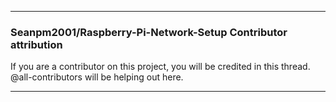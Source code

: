 
***

### Seanpm2001/Raspberry-Pi-Network-Setup Contributor attribution

If you are a contributor on this project, you will be credited in this thread. @all-contributors will be helping out here.

***
